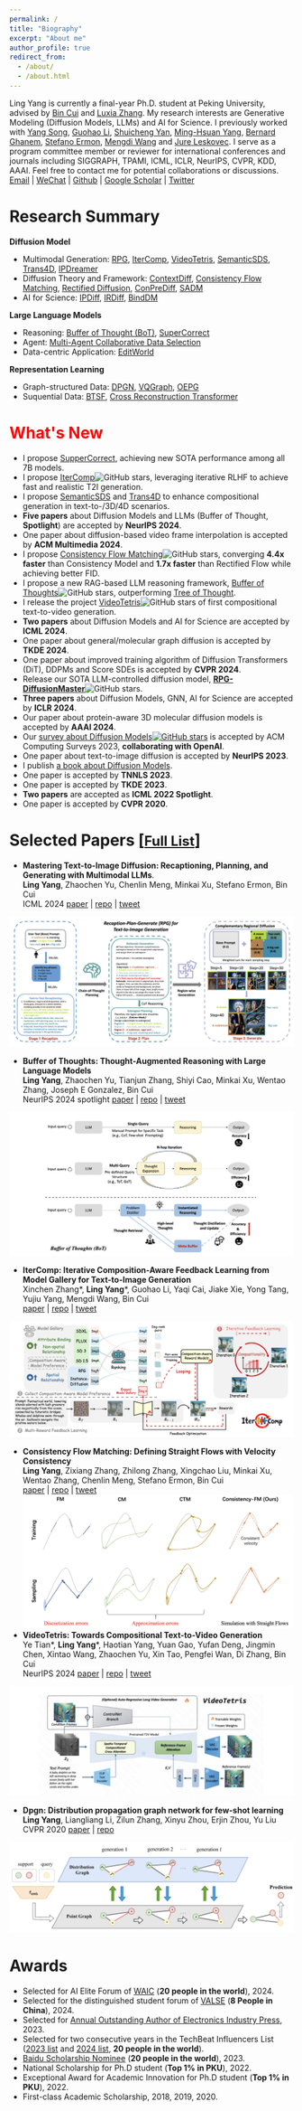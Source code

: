 ```yaml
---
permalink: /
title: "Biography"
excerpt: "About me"
author_profile: true
redirect_from: 
  - /about/
  - /about.html
---
```




Ling Yang is currently a final-year Ph.D. student at Peking University, advised by [Bin Cui](https://cuibinpku.github.io/) and [Luxia Zhang](). My research interests are Generative Modeling (Diffusion Models, LLMs) and AI for Science. I previously worked with [Yang Song](https://yang-song.net/), [Guohao Li](https://scholar.google.com/citations?user=J9K-D0sAAAAJ&hl=en), [Shuicheng Yan](https://scholar.google.com.hk/citations?user=DNuiPHwAAAAJ&hl=zh-CN), [Ming-Hsuan Yang](https://scholar.google.com/citations?user=p9-ohHsAAAAJ&hl=zh-CN), [Bernard Ghanem](https://scholar.google.com/citations?user=rVsGTeEAAAAJ&hl=zh-CN), [Stefano Ermon](https://scholar.google.com/citations?user=ogXTOZ4AAAAJ&hl=en), [Mengdi Wang](https://scholar.google.com/citations?user=33yNvIgAAAAJ&hl=en) and [Jure Leskovec](https://scholar.google.com/citations?user=Q_kKkIUAAAAJ&hl=zh-CN). I serve as a program committee member or reviewer for international conferences and journals including SIGGRAPH, TPAMI, ICML, ICLR, NeurIPS, CVPR, KDD, AAAI. Feel free to contact me for potential collaborations or discussions.   
[Email](mailto:yangling0818@163.com) | [WeChat](./image-1.png) | [Github](https://github.com/YangLing0818) | [Google Scholar](https://scholar.google.com.pk/citations?user=sIKujqAAAAAJ&hl=en) | [Twitter](https://x.com/LingYang_PKU) 

<!-- I am in charge of a reasearch team and have led a series of works on Diffusion Models and LLMs including [RPG-DiffusionMaster](https://arxiv.org/abs/2401.11708), [Buffer of Thoughts](https://arxiv.org/pdf/2406.04271) and [VideoTetris](https://arxiv.org/abs/2406.04277), and published [a book about Diffusion Models](https://item.m.jd.com/product/14075554.html). 

<font color=red> I am actively looking for postdoc positions. </font>  
<br> -->


# Research Summary

**Diffusion Model**  
  * Multimodal Generation: [RPG](https://openreview.net/forum?id=DgLFkAPwuZ), [IterComp](https://arxiv.org/abs/2410.07171), [VideoTetris](https://arxiv.org/abs/2406.04277), [SemanticSDS](https://arxiv.org/abs/2410.09009), [Trans4D](https://arxiv.org/abs/2410.07155), [IPDreamer](https://arxiv.org/abs/2310.05375)  
  * Diffusion Theory and Framework: [ContextDiff](https://openreview.net/forum?id=nFMS6wF2xq), [Consistency Flow Matching](https://arxiv.org/abs/2407.02398), [Rectified Diffusion](https://arxiv.org/abs/2410.07303), [ConPreDiff](https://proceedings.neurips.cc/paper_files/paper/2023/hash/7664a7e946a84ac5e97649a967717cf2-Abstract-Conference.html), [SADM](https://openaccess.thecvf.com/content/CVPR2024/html/Yang_Structure-Guided_Adversarial_Training_of_Diffusion_Models_CVPR_2024_paper.html)  
  * AI for Science: [IPDiff](https://openreview.net/forum?id=qH9nrMNTIW), [IRDiff](https://openreview.net/forum?id=eejhD9FCP3), [BindDM](https://ojs.aaai.org/index.php/AAAI/article/view/29162)  
  
**Large Language Models**
  * Reasoning: [Buffer of Thought (BoT)](https://arxiv.org/pdf/2406.04271), [SuperCorrect](https://arxiv.org/abs/2410.09008)
  * Agent: [Multi-Agent Collaborative Data Selection](https://arxiv.org/abs/2410.08102)
  * Data-centric Application: [EditWorld](https://arxiv.org/abs/2405.14785)

**Representation Learning** 
* Graph-structured Data: [DPGN](https://openaccess.thecvf.com/content_CVPR_2020/html/Yang_DPGN_Distribution_Propagation_Graph_Network_for_Few-Shot_Learning_CVPR_2020_paper.html), [VQGraph](https://openreview.net/forum?id=h6Tz85BqRI), [OEPG](https://proceedings.mlr.press/v162/yang22d.html)
* Suquential Data: [BTSF](https://proceedings.mlr.press/v162/yang22e.html), [Cross Reconstruction Transformer](https://ieeexplore.ieee.org/document/10190201)



# <font color=red> What's New </font>
* I propose [SupperCorrect](https://github.com/YangLing0818/SuperCorrect-llm), achieving new SOTA performance among all 7B models.
* I propose [IterComp](https://arxiv.org/abs/2410.07171)![GitHub stars](https://img.shields.io/github/stars/YangLing0818/IterComp), leveraging iterative RLHF to achieve fast and realistic T2I generation.
* I propose [SemanticSDS](https://arxiv.org/abs/2410.09009) and [Trans4D](https://arxiv.org/abs/2410.07155) to enhance compositional generation in text-to-/3D/4D scenarios.
* **Five papers** about Diffusion Models and LLMs (Buffer of Thought, **Spotlight**) are accepted by **NeurIPS 2024**.
* One paper about diffusion-based video frame interpolation is accepted by **ACM Multimedia 2024**.
* I propose [Consistency Flow Matching](https://arxiv.org/abs/2407.02398)![GitHub stars](https://img.shields.io/github/stars/YangLing0818/consistency_flow_matching), converging **4.4x faster** than Consistency Model and **1.7x faster** than Rectified Flow while achieving better FID.
* I propose a new RAG-based LLM reasoning framework, [Buffer of Thoughts](https://arxiv.org/pdf/2406.04271)![GitHub stars](https://img.shields.io/github/stars/YangLing0818/buffer-of-thought-llm), outperforming [Tree of Thought](https://arxiv.org/abs/2305.10601).
* I release the project [VideoTetris](https://arxiv.org/abs/2406.04277)![GitHub stars](https://img.shields.io/github/stars/YangLing0818/VideoTetris) of first compositional text-to-video generation.
* **Two papers** about Diffusion Models and AI for Science are accepted by **ICML 2024**.
* One paper about general/molecular graph diffusion is accepted by **TKDE 2024**.
* One paper about improved training algorithm of Diffusion Transformers (DiT), DDPMs and Score SDEs is accepted by **CVPR 2024**.
* Release our SOTA LLM-controlled diffusion model, [**RPG-DiffusionMaster**](https://openreview.net/forum?id=DgLFkAPwuZ)![GitHub stars](https://img.shields.io/github/stars/YangLing0818/RPG-DiffusionMaster).
* **Three papers** about Diffusion Models, GNN, AI for Science are accepted by **ICLR 2024**.
* Our paper about protein-aware 3D molecular diffusion models is accepted by **AAAI 2024**.
* Our [survey about Diffusion Models](https://arxiv.org/abs/2209.00796)[![GitHub stars](https://img.shields.io/github/stars/YangLing0818/Diffusion-Models-Papers-Survey-Taxonomy)](https://github.com/YangLing0818/Diffusion-Models-Papers-Survey-Taxonomy) is accepted by ACM Computing Surveys 2023, **collaborating with OpenAI**.
* One paper about text-to-image diffusion is accepted by **NeurIPS 2023**.
* I publish [a book about Diffusion Models](https://item.m.jd.com/product/14075554.html).
* One paper is accepted by **TNNLS 2023**.
* One paper is accepted by **TKDE 2023**.
* **Two papers** are accepted as **ICML 2022 Spotlight**.
* One paper is accepted by **CVPR 2020**.

# Selected Papers [[<font size="5">Full List</font>](https://scholar.google.com.pk/citations?user=sIKujqAAAAAJ&hl=en)]

* **Mastering Text-to-Image Diffusion: Recaptioning, Planning, and Generating with Multimodal LLMs**.  
**Ling Yang**, Zhaochen Yu, Chenlin Meng, Minkai Xu, Stefano Ermon, Bin Cui  
ICML 2024  [paper](https://openreview.net/forum?id=DgLFkAPwuZ) | [repo](https://github.com/YangLing0818/RPG-DiffusionMaster) | [tweet](https://x.com/_akhaliq/status/1749633221514461489)

![alt text](image.png)

* **Buffer of Thoughts: Thought-Augmented Reasoning with Large Language Models**  
**Ling Yang**, Zhaochen Yu, Tianjun Zhang, Shiyi Cao, Minkai Xu, Wentao Zhang, Joseph E Gonzalez, Bin Cui  
NeurIPS 2024 spotlight  [paper](https://arxiv.org/pdf/2406.04271) | [repo](https://github.com/YangLing0818/buffer-of-thought-llm) | [tweet](https://x.com/omarsar0/status/1799113545696567416)

![alt text](image-5.png)

<!-- **[Efficient Generative Modeling]** [Consistency Flow Matching: Defining Straight Flows with Velocity Consistency](https://arxiv.org/abs/2407.02398)

*Author List*: **Ling Yang**, Zixiang Zhang, Zhilong Zhang, Xingchao Liu, Minkai Xu, Wentao Zhang, Chenlin Meng, Stefano Ermon, Bin Cui -->

* **IterComp: Iterative Composition-Aware Feedback Learning from Model Gallery for Text-to-Image Generation**  
Xinchen Zhang\*, **Ling Yang**\*, Guohao Li, Yaqi Cai, Jiake Xie, Yong Tang, Yujiu Yang, Mengdi Wang, Bin Cui  
[paper](https://arxiv.org/abs/2410.07171) | [repo](https://github.com/YangLing0818/IterComp) | [tweet](https://x.com/_akhaliq/status/1844272544687509910)

![alt text](image-2.png)

* **Consistency Flow Matching: Defining Straight Flows with Velocity Consistency**  
  **Ling Yang**, Zixiang Zhang, Zhilong Zhang, Xingchao Liu, Minkai Xu, Wentao Zhang, Chenlin Meng, Stefano Ermon, Bin Cui  
  [paper](https://arxiv.org/abs/2407.02398) | [repo](https://github.com/YangLing0818/consistency_flow_matching) | [tweet](https://x.com/LingYang_PKU/status/1808509588414800224)
![alt text](image-7.png)
* **VideoTetris: Towards Compositional Text-to-Video Generation**  
Ye Tian\*, **Ling Yang**\*, Haotian Yang, Yuan Gao, Yufan Deng, Jingmin Chen, Xintao Wang, Zhaochen Yu, Xin Tao, Pengfei Wan, Di Zhang, Bin Cui  
NeurIPS 2024  [paper](https://arxiv.org/abs/2406.04277) | [repo](https://github.com/YangLing0818/VideoTetris) | [tweet](https://x.com/_akhaliq/status/1798897351534489608)

![alt text](image-6.png)

<!-- **[First Diffusion Survey with OpenAI]** [Diffusion Models: A Comprehensive Survey of Methods and Applications](https://arxiv.org/abs/2209.00796)

*Author List*: **Ling Yang**, Zhilong Zhang, Yang Song, Shenda Hong, Runsheng Xu, Yue Zhao, Yingxia Shao, Wentao Zhang, Bin Cui, Ming-Hsuan Yang



**[ICLR 2024]** [Protein-Ligand Interaction Prior for Binding-aware 3D Molecule Diffusion Models](https://openreview.net/forum?id=qH9nrMNTIW)

*Author List*: Zhilin Huang\*, **Ling Yang**\*, Xiangxin Zhou, Zhilong Zhang, Wentao Zhang, Xiawu Zheng, Jie Chen, Yu Wang, Bin Cui, Wenming Yang

**[ICML 2024]** [Interaction-based Retrieval-augmented Diffusion Models for Protein-specific 3D Molecule Generation](https://openreview.net/forum?id=eejhD9FCP3)

*Author List*: Zhilin Huang\*, **Ling Yang**\*, Xiangxin Zhou, Chujun Qin, Yijie Yu, Xiawu Zheng, Zikun Zhou, Wentao Zhang, Yu Wang, Wenming Yang -->

<!-- **[ICLR 2024]** [VQGraph: Rethinking Graph Representation Space for Bridging GNNs and MLPs](https://openreview.net/forum?id=h6Tz85BqRI)

*Author List*: **Ling Yang**, Ye Tian, Minkai Xu, Zhongyi Liu, Shenda Hong, Wei Qu, Wentao Zhang, Bin Cui, Muhan Zhang, Jure Leskovec -->

* **Dpgn: Distribution propagation graph network for few-shot learning**  
**Ling Yang**, Liangliang Li, Zilun Zhang, Xinyu Zhou, Erjin Zhou, Yu Liu  
CVPR 2020  [paper](http://openaccess.thecvf.com/content_CVPR_2020/html/Yang_DPGN_Distribution_Propagation_Graph_Network_for_Few-Shot_Learning_CVPR_2020_paper.html) | [repo](https://github.com/megvii-research/DPGN) 

![alt text](image-3.png)


# Awards
* Selected for AI Elite Forum of [WAIC](https://business.cctv.com/special/2024WAIC/index.shtml) (**20 people in the world**), 2024.
* Selected for the distinguished student forum of [VALSE](https://valser.org/2024/#/program) (**8 People in China**), 2024.
* Selected for [Annual Outstanding Author of Electronics Industry Press](https://www.phei.com.cn/), 2023.
* Selected for two consecutive years in the TechBeat Influencers List ([2023 list](https://mp.weixin.qq.com/s/k-HKTjijLP2uVrf7YEfXbA) and [2024 list](https://mp.weixin.qq.com/s/4KT0fAdx1hok0cEU5XcNIQ), **20 people in the world**).
* [Baidu Scholarship Nominee](http://scholarship.baidu.com/) (**20 people in the world**), 2023.
* National Scholarship for Ph.D student (**Top 1% in PKU**), 2022.
* Exceptional Award for Academic Innovation for Ph.D student (**Top 1% in PKU**), 2022.
* First-class Academic Scholarship, 2018, 2019, 2020.


<script type='text/javascript' id='clustrmaps' src='//cdn.clustrmaps.com/map_v2.js?cl=ffffff&w=a&t=tt&d=FiS2xt_QkmMdwTwjXby8DIRX68-V52TTP4RIMV8iblM&co=2d78ad&cmo=3acc3a&cmn=ff5353&ct=ffffff'></script>
